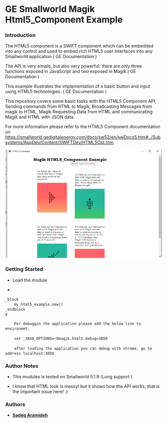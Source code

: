 # GE Smallworld Magik Html5_Component Example 

### Introduction

The HTML5 component is a SWIFT component which can be embedded into any control and used to embed rich HTML5 user interfaces into any Smallworld application.( GE Documentation )

The API is very simple, but also very powerful: there are only three functions exposed in JavaScript and two exposed in Magik.( GE Documentation )


This example illustrates the implementation of a basic button and input using HTML5 technologies. ( GE Documentation )

This repository covers some basic tasks with the HTML5 Component API, Sending commands from HTML to Magik, Broadcasting Messages from magik to HTML, Magik Requesting Data from HTML and communicating Magik and HTML with JSON data.

For more information please refer to the HTML5 Component documentation on https://smallworld.gedigitalenergy.com/docs/sw52/en/swDocs5.htm#../Subsystems/AppDev/Content/SWIFTDev/HTML5Cpt.htm



![](https://github.com/Aramideh/sw_Magik_Html5_Component/blob/master/screenshot.png)


### Getting Started

* Load the module

*
```
_block 
	my_html5_example.new()
_endblock 
$

```



```
	For debuggin the application please add the below line to environmet:
	
	set _JAVA_OPTIONS=-Dmagik.html5.debug=3050
	
	after loading the application you can debug with chrome, go to address localhost:3050 
```	



### Author Notes

 * This modules is tested on Smallworld 5.1.9 (Long support )
	
 * I know that HTML look is messy! but it shows how the API works, that is the important issue here! :)



### Authors
* [**Sadeq Aramideh**](https://github.com/Aramideh)

